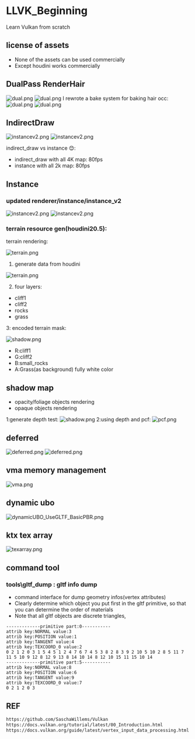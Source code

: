 # LLVK_Beginning
Learn Vulkan from scratch
## license of assets
* None of the assets can be used commercially
* Except houdini works commercially

## DualPass RenderHair
![dual.png](screenshot/dualpass.png)
![dual.png](screenshot/dualpass_rdc.png)
I rewrote a bake system for baking hair occ:
![dual.png](screenshot/dualpass_occ.png)
![dual.png](screenshot/dualpass_realtime_bk.png)


## IndirectDraw 
![instancev2.png](screenshot/indirectDraw_rd.png)
![instancev2.png](screenshot/indirectDraw.png)

indirect_draw vs instance 😊:
* indirect_draw with all 4K map: 80fps
* instance with all 2k map: 80fps



## Instance 
### updated renderer/instance/instance_v2


![instancev2.png](screenshot/instance_v2_02.png)
![instancev2.png](screenshot/instance_v2.png)




### terrain resource gen(houdini20.5):
terrain rendering:

![terrain.png](screenshot/terrain_rendering.png)

1. generate data from houdini

![terrain.png](screenshot/hou_terrain_build.png)

2. four layers:
* cliff1
* cliff2
* rocks
* grass

3: encoded terrain mask:

![shadow.png](build/bin/content/scene/instance/tex/terrain/terrain_masks/mask.png)

* R:cliff1
* G:cliff2
* B:small_rocks
* A:Grass(as background) fully white color



## shadow map
* opacity/foliage objects rendering
* opaque objects rendering

1:generate depth test:
![shadow.png](screenshot/shadow_map_gen_depth.png)
2:using depth and pcf:
![pcf.png](screenshot/pcf.png)

## deferred
![deferred.png](screenshot/deferred.png)
![deferred.png](screenshot/deferred_gen_attachments.png)

## vma memory management 
![vma.png](screenshot%2Fvma.png)
## dynamic ubo
![dynamicUBO_UseGLTF_BasicPBR.png](screenshot%2FdynamicUBO_UseGLTF_BasicPBR.png)
## ktx tex array
![texarray.png](screenshot/texarray.png)


## command tool
### tools\gltf_dump  : gltf info dump
* command interface for dump geometry infos(vertex attributes)
* Clearly determine which object you put first in the gltf primitive, so that you can determine the order of materials
* Note that all gltf objects are discrete triangles,

```
-------------primitive part:0-----------
attrib key:NORMAL value:3
attrib key:POSITION value:1
attrib key:TANGENT value:4
attrib key:TEXCOORD_0 value:2
0 2 1 2 0 3 1 5 4 5 1 2 4 7 6 7 4 5 3 8 2 8 3 9 2 10 5 10 2 8 5 11 7 11 5 10 9 12 8 12 9 13 8 14 10 14 8 12 10 15 11 15 10 14
-------------primitive part:5-----------
attrib key:NORMAL value:8
attrib key:POSITION value:6
attrib key:TANGENT value:9
attrib key:TEXCOORD_0 value:7
0 2 1 2 0 3

```

## REF
```html
https://github.com/SaschaWillems/Vulkan
https://docs.vulkan.org/tutorial/latest/00_Introduction.html
https://docs.vulkan.org/guide/latest/vertex_input_data_processing.html
```
